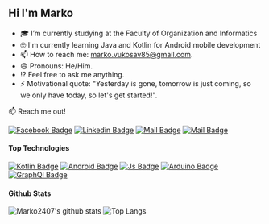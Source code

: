 ## Hi I'm Marko



- 🎓 I’m currently studying at the Faculty of Organization and Informatics
- 🤓 I'm currently learning Java and Kotlin for Android mobile development
- 📫 How to reach me: marko.vukosav85@gmail.com.
- 😄 Pronouns: He/Him.
- :interrobang: Feel free to ask me anything. 
- ⚡ Motivational quote: "Yesterday is gone, tomorrow is just coming, so we only have today, so let's get started!".

:mailbox: Reach me out!

[![Facebook Badge](https://img.shields.io/badge/-Facebook-1ca0f1?style=flat&labelColor=1ca0f1&logo=facebook&logoColor=white&link=https://web.facebook.com/marko.vukosav.9/)](https://web.facebook.com/marko.vukosav.9/)  [![Linkedin Badge](https://img.shields.io/badge/-Linkedin-0e76a8?style=flat&labelColor=0e76a8&logo=linkedin&logoColor=white)](https://www.linkedin.com/in/marko-vukosav-15331a115/) [![Mail Badge](https://img.shields.io/badge/-Instagram-e84393?style=flat&labelColor=e84393&logo=instagram&logoColor=white)](https://www.instagram.com/marko_vukosav/?hl=hr) [![Mail Badge](https://img.shields.io/badge/-Gmail-c0392b?style=flat&labelColor=c0392b&logo=gmail&logoColor=white)](mailto:marko.vukosav85@gmail.com)

<!-- TODO: Add last video link -->


#### Top Technologies

<!-- TODO: Make technologies links takes you to repositories -->

[![Kotlin Badge](https://img.shields.io/badge/-Kotlin-3D8CFD?style=for-the-badge&labelColor=black&logo=Kotlin&logoColor=3D8CFD)](#)
[![Android Badge](https://img.shields.io/badge/-Android-05C367?style=for-the-badge&labelColor=black&logo=android&logoColor=05C367)](#)
[![Js Badge](https://img.shields.io/badge/-JavaScript-F0DB4F?style=for-the-badge&labelColor=black&logo=javaScript&logoColor=F0DB4F)](#)
[![Arduino Badge](https://img.shields.io/badge/-Arduino-008184?style=for-the-badge&labelColor=black&logo=Arduino&logoColor=white)](#) 
[![GraphQl Badge](https://img.shields.io/badge/GrapQl-black?style=for-the-badge&labelColor=white&logo=graphQl&logoColor=D932A3)](#) 




#### Github Stats

<!-- ![Marko2407's github stats](https://github-readme-stats.vercel.app/api?username=Marko2407&count_private=true&theme=tokyonight) -->

![Marko2407's github stats](https://github-readme-stats.vercel.app/api?username=Marko2407&show_icons=true&theme=tokyonight&hide=contribs,prs) ![Top Langs](https://github-readme-stats.vercel.app/api/top-langs/?username=Marko2407&layout=compact&theme=tokyonight)

